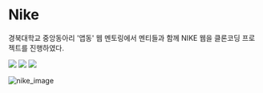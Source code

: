 # Nike

경북대학교 중앙동아리 '앱동' 웹 멘토링에서 멘티들과 함께 NIKE 웹을 클론코딩 프로젝트를 진행하였다.

<img src="https://img.shields.io/badge/HTML5-E34F26?style=flat-square&logo=HTML5&logoColor=white"/> <img src="https://img.shields.io/badge/CSS3-1572B6?style=flat-square&logo=CSS3&logoColor=white"/> <img src="https://img.shields.io/badge/JavaScript-F7DF1E?style=flat-square&logo=JavaScript&logoColor=white"/>

![nike_image](https://github.com/abrightkite/Nike/assets/88179771/4f04984c-a4ce-4055-919e-52e6b7146ba4)
